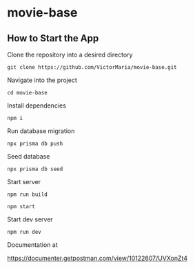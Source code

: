 # movie-base

## How to Start the App

Clone the repository into a desired directory

```git clone https://github.com/VictorMaria/movie-base.git```


Navigate into the project

```cd movie-base```


Install dependencies

```npm i```


Run database migration

```npx prisma db push```


Seed database

```npx prisma db seed```



Start server

```npm run build```

```npm start```


Start dev server

```npm run dev```


Documentation at 

https://documenter.getpostman.com/view/10122607/UVXonZt4